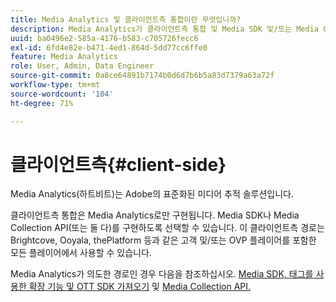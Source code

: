 ```yaml
---
title: Media Analytics 및 클라이언트측 통합이란 무엇입니까?
description: Media Analytics가 클라이언트측 통합 및 Media SDK 및/또는 Media Collection API와 작동하는 방식을 알아봅니다.
uuid: ba0496e2-585a-4176-b583-c705726fecc6
exl-id: 6fd4e82e-b471-4ed1-864d-5dd77cc6ffe0
feature: Media Analytics
role: User, Admin, Data Engineer
source-git-commit: 0a8ce64891b7174b0d6d7b6b5a83d7379a63a72f
workflow-type: tm+mt
source-wordcount: '104'
ht-degree: 71%

---
```


# 클라이언트측{#client-side}

Media Analytics(하트비트)는 Adobe의 표준화된 미디어 추적 솔루션입니다.

클라이언트측 통합은 Media Analytics로만 구현됩니다. Media SDK나 Media Collection API(또는 둘 다)를 구현하도록 선택할 수 있습니다. 이 클라이언트측 경로는 Brightcove, Ooyala, thePlatform 등과 같은 고객 및/또는 OVP 플레이어를 포함한 모든 플레이어에서 사용할 수 있습니다.

Media Analytics가 의도한 경로인 경우 다음을 참조하십시오. [Media SDK, 태그를 사용한 확장 기능 및 OTT SDK 가져오기](/help/getting-started/download-sdks.md) 및 [Media Collection API.](/help/implementation/media-collection-api/mc-api-overview.md)
